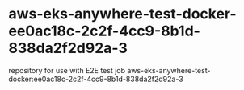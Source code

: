 # aws-eks-anywhere-test-docker-ee0ac18c-2c2f-4cc9-8b1d-838da2f2d92a-3
repository for use with E2E test job aws-eks-anywhere-test-docker:ee0ac18c-2c2f-4cc9-8b1d-838da2f2d92a-3
